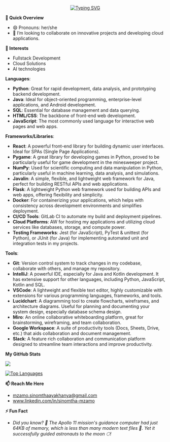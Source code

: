 <p align="center">
  <a href="https://git.io/typing-svg"><img src="https://readme-typing-svg.herokuapp.com?font=Montserrat&weight=800&pause=1000&center=true&vCenter=true&random=false&width=435&lines=Hi+There+👋;I+Am+Sinomtha+Mzamo+😊+🇿🇦;A+passionate+full-stack+developer+💻;With+a+passion+for+Cloud+Solutions+☁️" alt="Typing SVG" /></a>
</p>

**🚀 Quick Overview**
- 😄 Pronouns: her/she
- 💞️ I’m looking to collaborate on innovative projects and developing cloud applications.

**👀 Interests**
- Fullstack Development
- Cloud Solutions
- AI technologies


 **Languages**:
- **Python**: Great for rapid development, data analysis, and prototyping backend development.
- **Java**: Ideal for object-oriented programming, enterprise-level applications, and Android development.
- **SQL**: Essential for database management and data querying.
- **HTML/CSS**: The backbone of front-end web development.
- **JavaScript**: The most commonly used language for interactive web pages and web apps.

 **Frameworks/Libraries**:
- **React**: A powerful front-end library for building dynamic user interfaces. Ideal for SPAs (Single Page Applications).
- **Pygame**: A great library for developing games in Python, proved to be particularly useful for game development in the minesweeper project.
- **NumPy**: Used for scientific computing and data manipulation in Python, particularly useful in machine learning, data analysis, and simulations.
- **Javalin**: A simple, flexible, and lightweight web framework for Java, perfect for building RESTful APIs and web applications.
- **Flask**: A lightweight Python web framework used for building APIs and web apps, offering flexibility and simplicity.
- **Docker**: For containerizing your applications, which helps with consistency across development environments and simplifies deployment.
- **CI/CD Tools**: GitLab CI to automate my build and deployment pipelines.
- **Cloud Platforms**: AW for hosting my applications and utilizing cloud services like databases, storage, and compute power.
- **Testing Frameworks**: Jest (for JavaScript), PyTest & unittest (for Python), or JUnit (for Java) for implementing automated unit and integration tests in my projects.

 **Tools**:
- **Git**: Version control system to track changes in my codebase, collaborate with others, and manage my repository.
- **IntelliJ**: A powerful IDE, especially for Java and Kotlin development. It has extensive support for other languages, including Python, JavaScript, Kotlin and SQL.
- **VSCode**: A lightweight and flexible text editor, highly customizable with extensions for various programming languages, frameworks, and tools.
- **Lucidchart**: A diagramming tool to create flowcharts, wireframes, and architecture diagrams. Useful for planning and documenting your system design, especially database schema design.
- **Miro**: An online collaborative whiteboarding platform, great for brainstorming, wireframing, and team collaboration.
- **Google Workspace**: A suite of productivity tools (Docs, Sheets, Drive, etc.) that aids collaboration and document management.
- **Slack**: A feature rich collaboration and communication platform designed to streamline team interactions and improve productivity. 


<b>My GitHub Stats</b>

<a href="http://www.github.com/sinomthamzamo"><img src="https://github-readme-streak-stats.herokuapp.com/?user=sinomthamzamo&stroke=ffffff&background=1c1917&ring=0891b2&fire=0891b2&currStreakNum=ffffff&currStreakLabel=0891b2&sideNums=ffffff&sideLabels=ffffff&dates=ffffff&hide_border=true" /></a>

<a href="https://github.com/sinomthamzamo" align="left"><img src="https://github-readme-stats.vercel.app/api/top-langs/?username=thobekaguma&langs_count=10&title_color=0891b2&text_color=ffffff&icon_color=0891b2&bg_color=1c1917&hide_border=true&locale=en&custom_title=Top%20%Languages" alt="Top Languages" /></a>

**📫 Reach Me Here**
- mzamo.sinomthaayakhanya@gmail.com
- www.linkedin.com/in/sinomtha-mzamo


**⚡ Fun Fact**
- *Did you know? 🚀 The Apollo 11 mission's guidance computer had just 64KB of memory, which is less than many modern text files 📄. Yet it successfully guided astronauts to the moon 🌕!*
